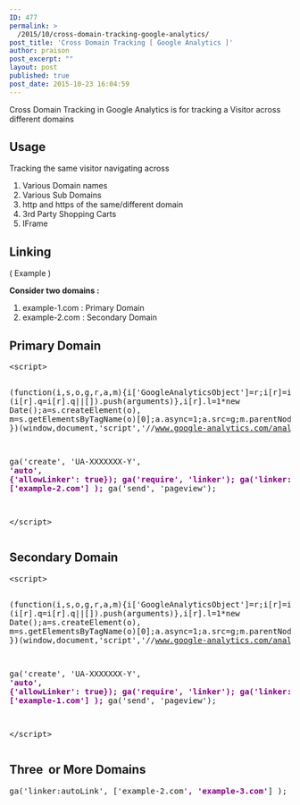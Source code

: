 ```yaml
---
ID: 477
permalink: >
  /2015/10/cross-domain-tracking-google-analytics/
post_title: 'Cross Domain Tracking [ Google Analytics ]'
author: praison
post_excerpt: ""
layout: post
published: true
post_date: 2015-10-23 16:04:59
---
```

Cross Domain Tracking in Google Analytics is for tracking a Visitor across different domains
<h2>Usage</h2>
Tracking the same visitor navigating across
<ol>
 	<li>Various Domain names</li>
 	<li>Various Sub Domains</li>
 	<li>http and https of the same/different domain</li>
 	<li>3rd Party Shopping Carts</li>
 	<li>IFrame</li>
</ol>
<h2>Linking</h2>
( Example )

<strong>Consider two domains :</strong>
<ol>
 	<li>example-1.com : Primary Domain</li>
 	<li>example-2.com : Secondary Domain</li>
</ol>
<h2>Primary Domain</h2>
<pre>&lt;script&gt;

(function(i,s,o,g,r,a,m){i['GoogleAnalyticsObject']=r;i[r]=i[r]||function(){ (i[r].q=i[r].q||[]).push(arguments)},i[r].l=1*new Date();a=s.createElement(o), m=s.getElementsByTagName(o)[0];a.async=1;a.src=g;m.parentNode.insertBefore(a,m) })(window,document,'script','//www.google-analytics.com/analytics.js','ga');

ga('create', 'UA-XXXXXXX-Y', <span class="red-text" style="color: #800080;"><strong>'auto', {'allowLinker': true});
ga('require', 'linker');
ga('linker:autoLink', ['example-2.com'] );</strong></span>
ga('send', 'pageview');

&lt;/script&gt;
</pre>
<h2>Secondary Domain</h2>
<pre>&lt;script&gt;

(function(i,s,o,g,r,a,m){i['GoogleAnalyticsObject']=r;i[r]=i[r]||function(){ (i[r].q=i[r].q||[]).push(arguments)},i[r].l=1*new Date();a=s.createElement(o), m=s.getElementsByTagName(o)[0];a.async=1;a.src=g;m.parentNode.insertBefore(a,m) })(window,document,'script','//www.google-analytics.com/analytics.js','ga');

ga('create', 'UA-XXXXXXX-Y', <span class="red-text" style="color: #800080;"><strong>'auto', {'allowLinker': true});
ga('require', 'linker');
ga('linker:autoLink', ['example-1.com'] );</strong></span>
ga('send', 'pageview');

&lt;/script&gt;</pre>
<h2>Three  or More Domains</h2>
<pre>ga('linker:autoLink', ['example-2.com'<span class="red-text" style="color: #800080;"><strong>, 'example-3.com'</strong></span>] );</pre>
&nbsp;
